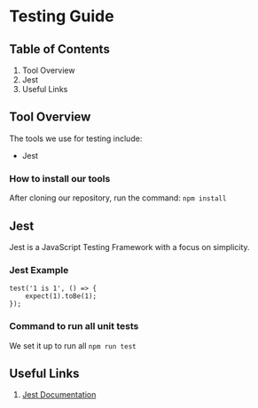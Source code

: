 # Testing Guide

## Table of Contents

1.  Tool Overview
2.  Jest
3.  Useful Links

## Tool Overview
The tools we use for testing include:
-   Jest

### How to install our tools
After cloning our repository, run the command:
`npm install`

## Jest
Jest is a JavaScript Testing Framework with a focus on simplicity.

### Jest Example
```
test('1 is 1', () => {
	expect(1).toBe(1);
});
```
### Command to run all unit tests
We set it up to run all 
```npm run test```

## Useful Links
1.  [Jest Documentation](https://jestjs.io/docs/en/getting-started)

